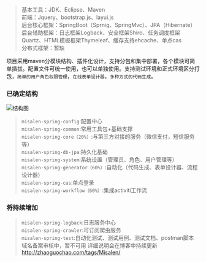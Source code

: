 >基本工具：JDK、Eclipse、Maven<br>
>前端：Jquery、bootstrap.js、layui.js<br>
>后台核心框架：SpringBoot（Sprnig、SpringMvc）、JPA（Hibernate）<br>
>后台辅助框架：日志框架Logback、安全框架Shiro、任务调度框架Quartz、HTML模板框架Thymeleaf、缓存支持ehcache、单点cas<br>
>分布式框架：暂缺<br>

项目采用maven分模块结构、插件化设计，支持分包和集中部署，各个模块可简单插拔。配置文件可统一使用，也可以单独使用。支持测试环境和正式环境区分打包，`简单的用户角色权限管理`，`在线表单设计器`，`多种方式的代码生成`。
### 已确定结构
![结构图](http://zhaoguochao.com/images/msialenbootstructure.png)
>`misalen-spring-config`:配置中心<br>
>`misalen-spring-common`:常用工具包+基础支撑<br>
>`misalen-spring-core（20%）`:与第三方对接的服务（微信支付，短信服务等）<br>
>`misalen-spring-db-jpa`:持久化基础<br>
>`misalen-spring-system`:系统设置（管理员、角色、用户管理等）<br>
>`misalen-spring-generator（60%）`:自动化（代码生成、表单设计器、流程设计器）<br>
>`misalen-spring-cas`:单点登录<br>
>`misalen-spring-workflow（60%）`:集成activiti工作流<br>

### 将持续增加
>`misalen-spring-logback`:日志服务中心<br>
>`misalen-spring-crawler`:可订阅爬虫服务<br>
>`misalen-spring-test`:自动化测试、测试用例、测试文档、postman脚本<br>
域名备案审核中，暂不可用
详细说明会在博客中持续更新 http://zhaoguochao.com/tags/Misalen/
